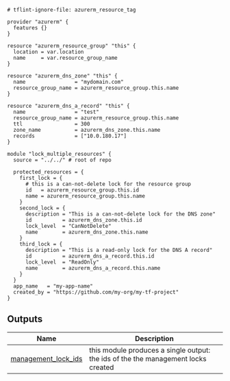 <!-- BEGIN_TF_DOCS -->



```hcl
# tflint-ignore-file: azurerm_resource_tag

provider "azurerm" {
  features {}
}

resource "azurerm_resource_group" "this" {
  location = var.location
  name     = var.resource_group_name
}

resource "azurerm_dns_zone" "this" {
  name                = "mydomain.com"
  resource_group_name = azurerm_resource_group.this.name
}

resource "azurerm_dns_a_record" "this" {
  name                = "test"
  resource_group_name = azurerm_resource_group.this.name
  ttl                 = 300
  zone_name           = azurerm_dns_zone.this.name
  records             = ["10.0.180.17"]
}

module "lock_multiple_resources" {
  source = "../../" # root of repo

  protected_resources = {
    first_lock = {
      # this is a can-not-delete lock for the resource group
      id   = azurerm_resource_group.this.id
      name = azurerm_resource_group.this.name
    }
    second_lock = {
      description = "This is a can-not-delete lock for the DNS zone"
      id          = azurerm_dns_zone.this.id
      lock_level  = "CanNotDelete"
      name        = azurerm_dns_zone.this.name
    }
    third_lock = {
      description = "This is a read-only lock for the DNS A record"
      id          = azurerm_dns_a_record.this.id
      lock_level  = "ReadOnly"
      name        = azurerm_dns_a_record.this.name
    }
  }
  app_name   = "my-app-name"
  created_by = "https://github.com/my-org/my-tf-project"
}
```
## Outputs

| Name | Description |
|------|-------------|
| <a name="output_management_lock_ids"></a> [management\_lock\_ids](#output\_management\_lock\_ids) | this module produces a single output: the ids of the the management locks created |
<!-- END_TF_DOCS -->
